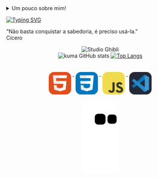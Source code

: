  <details>
 <summary>Um pouco sobre mim!
  
[![Typing SVG](https://readme-typing-svg.herokuapp.com/?color=800080&size=35&center=true&vCenter=true&width=1000&lines=HELLO,+MY+NAME+is+KUMA;I'm+19+years+old;I+from+Brasil;Be+Welcome!+:%29)](https://git.io/typing-svg)
  
"Não basta conquistar a sabedoria, é preciso usá-la."
  <br>
  Cícero
  
  <div align="center">
  
   ![Studio Ghibli](https://user-images.githubusercontent.com/104699641/192444433-8b739541-573c-4677-a93d-4dbddcbc7787.gif)   
 ![kuma GitHub stats](https://github-readme-stats.vercel.app/api?username=KUMAkgs&show_icons=true&theme=radical) 
  [![Top Langs](https://github-readme-stats.vercel.app/api/top-langs/?username=KUMAkgs&layout=compact)](https://github.com/anuraghazra/github-readme-stats)
  </div>
<div align="center">
  <a href="https://github.com/KUMAkgs">  
</div>
<div align="center" style="display: inline_block"><br>
  <img src="https://github.com/tandpfun/skill-icons/raw/main/icons/HTML.svg" alt="HTML" height="60" style="vertical-align:top; margin:4px">
<img src="https://github.com/tandpfun/skill-icons/raw/main/icons/CSS.svg" alt="CSS" height="60" style="vertical-align:top; margin:4px">
<img src="https://github.com/tandpfun/skill-icons/raw/main/icons/JavaScript.svg" alt="Javascript" height="60" style="vertical-align:top; margin:4px">
<img src="https://github.com/tandpfun/skill-icons/raw/main/icons/VSCode-Dark.svg" alt="VS Code" height="60" style="vertical-align:top; margin:4px">
</div>
 
  
<div align="center"> 

 
  ![Snake animation](https://github.com/WaltRod/WaltRod/blob/output/github-contribution-grid-snake.svg)
 
</div>
